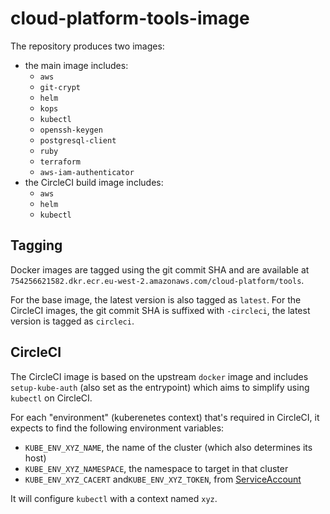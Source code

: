 # cloud-platform-tools-image

The repository produces two images:

- the main image includes:
  - `aws`
  - `git-crypt`
  - `helm`
  - `kops`
  - `kubectl`
  - `openssh-keygen`
  - `postgresql-client`
  - `ruby`
  - `terraform`
  - `aws-iam-authenticator`
- the CircleCI build image includes:
  - `aws`
  - `helm`
  - `kubectl`

## Tagging

Docker images are tagged using the git commit SHA and are available at `754256621582.dkr.ecr.eu-west-2.amazonaws.com/cloud-platform/tools`.

For the base image, the latest version is also tagged as `latest`.
For the CircleCI images, the git commit SHA is suffixed with `-circleci`, the latest version is tagged as `circleci`.

## CircleCI

The CircleCI image is based on the upstream `docker` image and includes `setup-kube-auth` (also set as the entrypoint) which aims to simplify using `kubectl` on CircleCI.

For each "environment" (kuberenetes context) that's required in CircleCI, it expects to find the following environment variables:

- `KUBE_ENV_XYZ_NAME`, the name of the cluster (which also determines its host)
- `KUBE_ENV_XYZ_NAMESPACE`, the namespace to target in that cluster
- `KUBE_ENV_XYZ_CACERT` and`KUBE_ENV_XYZ_TOKEN`, from [ServiceAccount][how-to-serviceaccount]

It will configure `kubectl` with a context named `xyz`.

[how-to-serviceaccount]: https://user-guide.cloud-platform.service.justice.gov.uk/tasks.html#creating-a-service-account-for-circleci

